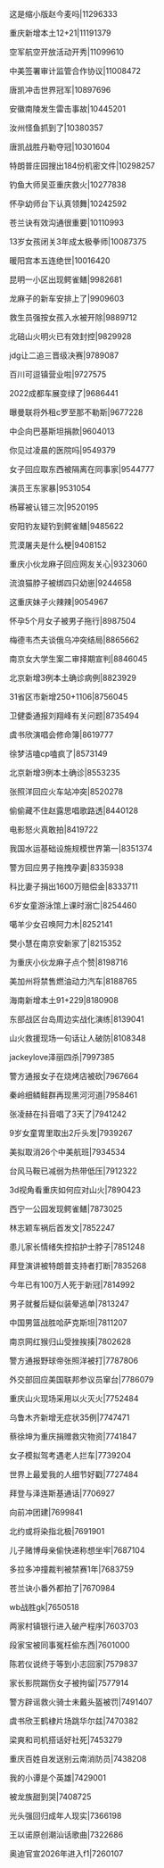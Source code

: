 这是缩小版赵今麦吗|11296333

重庆新增本土12+21|11191379

空军航空开放活动开秀|11099610

中美签署审计监管合作协议|11008472

唐凯冲击世界冠军|10897696

安徽南陵发生雷击事故|10445201

汝州怪鱼抓到了|10380357

唐凯战胜丹勒夺冠|10301604

特朗普庄园搜出184份机密文件|10298257

钓鱼大师吴亚重庆救火|10277838

怀孕幼师台下认真领舞|10242592

苍兰诀有效沟通很重要|10110993

13岁女孩闭关3年成太极拳师|10087375

暖阳宫本五连绝世|10016420

昆明一小区出现鳄雀鳝|9982681

龙麻子的新车安排上了|9909603

救生员强按女孩入水被开除|9889712

北碚山火明火已有效封控|9829928

jdg让二追三晋级决赛|9789087

百川可逗镇营业啦|9727575

2022成都车展变绿了|9686441

曝曼联将外租c罗至那不勒斯|9677228

中企向巴基斯坦捐款|9604013

你见过凌晨的医院吗|9549379

女子回应取东西被隔离在同事家|9544777

演员王东家暴|9531054

杨幂被认错三次|9520195

安阳钓友疑钓到鳄雀鳝|9485622

荒漠屠夫是什么梗|9408152

重庆小伙龙麻子回应网友关心|9323060

流浪猫脖子被绑四只幼崽|9244658

这重庆妹子火辣辣|9054967

怀孕5个月女子被男子拖行|8987504

梅德韦杰夫谈俄乌冲突结局|8865662

南京女大学生案二审择期宣判|8846045

北京新增3例本土确诊病例|8823929

31省区市新增250+1106|8756045

卫健委通报刘翔峰有关问题|8735494

虞书欣演唱会修命簿|8619777

徐梦洁嗑cp嗑疯了|8573149

北京新增3例本土确诊|8553235

张照洋回应火车站冲突|8520278

偷偷藏不住赵露思唱歌路透|8440128

电影怒火真敢拍|8419722

我国水运基础设施规模世界第一|8351374

警方回应男子拖拽孕妻|8335938

科比妻子捐出1600万赔偿金|8333711

6岁女童游泳馆上课时溺亡|8254460

噶羊少女召唤阿力木|8252141

樊小慧在南京安新家了|8215352

为重庆小伙龙麻子点个赞|8198716

美加州将禁售燃油动力汽车|8188765

海南新增本土91+229|8180908

东部战区台岛周边实战化演练|8139041

山火救援现场一句话让人破防|8108348

jackeylove泽丽四杀|7997385

警方通报女子在烧烤店被砍|7967664

秦岭细鳞鲑群再现黑河河道|7958461

张凌赫在抖音唱了3天了|7941242

9岁女童胃里取出2斤头发|7939267

美拟取消26个中美航班|7934534

台风马鞍已减弱为热带低压|7912322

3d视角看重庆如何应对山火|7890423

西宁一公园发现鳄雀鳝|7873025

林志颖车祸后首发文|7852247

患儿家长情绪失控掐护士脖子|7851248

拜登演讲被特朗普支持者打断|7835268

今年已有100万人死于新冠|7814992

男子就餐后疑似装晕逃单|7813247

中国男篮战胜哈萨克斯坦|7811207

南京网红猴归山受挫挨揍|7802628

警方通报野球帝张照洋被打|7787806

外交部回应美国联邦参议员窜台|7786079

重庆山火现场采用以火灭火|7752484

乌鲁木齐新增无症状35例|7747471

蔡徐坤为重庆捐赠救灾物资|7741847

女子模拟驾考遇老人拦车|7739204

世界上最爱我的人细节好戳|7727484

拜登与泽连斯基通话|7706927

向前冲团建|7699841

北约或将染指北极|7691901

儿子赌博母亲偷快递称想坐牢|7687104

多拉多冲撞裁判被禁赛1年|7683759

苍兰诀小番外都拍了|7670984

wb战胜gk|7650518

两家村镇银行进入破产程序|7603703

段家宝被同事冤枉偷东西|7601000

陈若仪说终于等到小志回家|7579837

家长影院踹伤女子被拘留|7577914

警方辟谣救火骑士未戴头盔被罚|7491407

虞书欣王鹤棣片场跳华尔兹|7470382

梁爽和司机搭话好社死|7453279

重庆百姓自发送别云南消防员|7438208

我的小谭是个英雄|7429001

被龙族甜到哭|7408725

光头强回归成年人现实|7366198

王以诺原创潮汕话歌曲|7322686

奥迪官宣2026年进入f1|7260107

